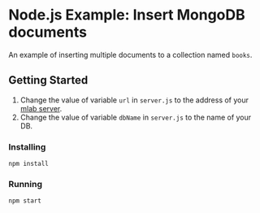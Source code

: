 # Node.js Example: Insert MongoDB documents
An example of inserting multiple documents to a collection named `books`.
## Getting Started
1. Change the value of variable `url` in `server.js` to the address of your [mlab server](http://mlab.com).
2. Change the value of variable `dbName` in `server.js` to the name of your DB.
### Installing
```
npm install
```
### Running
```
npm start
```
